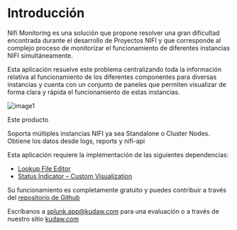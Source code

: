 # Introducción

Nifi Monitoring es una solución que propone resolver una gran dificultad encontrada durante el desarrollo de Proyectos NIFI y que corresponde al complejo proceso de monitorizar el funcionamiento de diferentes instancias NIFI simultáneamente.

Esta aplicación resuelve este problema centralizando toda la información relativa al funcionamiento de los diferentes componentes para diversas instancias y cuenta con un conjunto de paneles que permiten visualizar de forma clara y rápida el funcionamiento de estas instancias.

![image1](/nifi-monitoring-splunk/assets/images/splunk/nifi_home.png)

Este producto

Soporta múltiples instancias NIFI ya sea Standalone o Cluster Nodes.  
Obtiene los datos desde logs, reports y nifi-api

Esta aplicación requiere la implementación de las siguientes dependencias:

- [Lookup File Editor](https://splunkbase.splunk.com/app/1724/)
- [Status Indicator – Custom Visualization](https://splunkbase.splunk.com/app/3119/)

Su funcionamiento es completamente gratuito y puedes contribuir a través del [repositorio de Github](https://github.com/kudawdev/nifi-monitoring-splunk)

Escríbanos a splunk.app@kudaw.com para una evaluación o a través de nuestro sitio [kudaw.com](https://www.kudaw.com/)